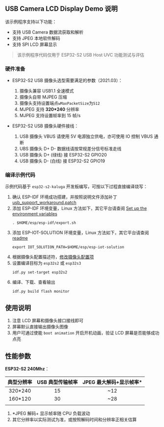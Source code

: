 ## USB Camera LCD Display Demo 说明

该示例程序支持以下功能：

* 支持 USB Camera 数据流获取和解析
* 支持 JPEG 本地软件解码
* 支持 SPI LCD 屏幕显示

> 该示例程序代码仅用于 ESP32-S2 USB Host UVC 功能测试与评估

### 硬件准备

* ESP32-S2 USB 摄像头选型需要满足的参数（2021.03）：

    1. 摄像头兼容 USB1.1 全速模式
    2. 摄像头自带 MJPEG 压缩
    3. 摄像头支持设置端点`wMaxPacketSize`为`512`
    4. MJPEG 支持 **320*240** 分辨率
    5. MJPEG 支持设置帧率到 15 帧/s

* ESP32-S2 USB 摄像头硬件接线：
  1. USB 摄像头 VBUS 请使用 5V 电源独立供电，亦可使用 IO 控制 VBUS 通断
  2. UBS 摄像头 D+ D- 数据线请按常规差分信号标准走线
  3. USB 摄像头 D+ (绿线) 接 ESP32-S2 GPIO20
  4. USB 摄像头 D- (白线) 接 ESP32-S2 GPIO19

### 编译示例代码

示例代码基于 `esp32-s2-kaluga` 开发板编写，可按以下过程直接编译烧写：

1. 确认 ESP-IDF 环境成功搭建，并按照说明文件添加补丁 [usb_support_workaround.patch](../../usb/idf_usb_support_patch/readme.md)
2. 添加 ESP-IDF 环境变量，Linux 方法如下，其它平台请查阅 [Set up the environment variables](https://docs.espressif.com/projects/esp-idf/en/latest/esp32/get-started/index.html#step-4-set-up-the-environment-variables)
    ```
    . $HOME/esp/esp-idf/export.sh
    ```
3. 添加 ESP-IOT-SOLUTION 环境变量，Linux 方法如下，其它平台请查阅 [readme](../../../README_CN.md)
    ```
    export IOT_SOLUTION_PATH=$HOME/esp/esp-iot-solution
    ```
4. 根据摄像头配置描述符，[修改摄像头配置项](../../../components/usb/uvc_stream/README.md)
5. 设置编译目标为 `esp32s2` 或 `esp32s3`
    ```
    idf.py set-target esp32s2
    ```
6. 编译、下载、查看输出
    ```
    idf.py build flash monitor
    ```

## 使用说明

1. 注意 LCD 屏幕和摄像头接口接线即可
2. 屏幕默认直接输出摄像头图像
3. 用户可通过使能 `boot animation` 开启开机动画，验证 LCD 屏幕是否能够成功点亮

## 性能参数

**ESP32-S2 240Mhz**：

| 典型分辨率  | USB 典型传输帧率 | JPEG 最大解码+显示帧率* |
| :-----: | :--------------: | :----------------------: |
| 320*240 |        15        |           ~12            |
| 160*120 |        30        |           ~28            |
|         |                  |                          |

1. *JPEG 解码+ 显示帧率随 CPU 负载波动
2. 其它分辨率以实际测试为准，或按照解码时间和分辨率正相关估算
